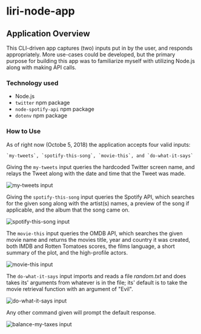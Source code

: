 # liri-node-app

## Application Overview

This CLI-driven app captures (two) inputs put in by the user, and responds appropriately. More use-cases could be developed, but the primary purpose for building this app was to familiarize myself with utilizing Node.js along with making API calls. 

### Technology used
* Node.js
* `twitter` npm package
* `node-spotify-api` npm package
* `dotenv` npm package

### How to Use
As of right now (Octobe 5, 2018) the application accepts four valid inputs:

```
`my-tweets`, `spotify-this-song`, `movie-this`, and `do-what-it-says`
````

Giving the `my-tweets` input queries the hardcoded Twitter screen name, and relays the Tweet along with the date and time that the Tweet was made.

![my-tweets input](https://i.imgur.com/hmfwwJZ.png)

Giving the `spotify-this-song` input queries the Spotify API, which searches for the given song along with the artist(s) names, a preview of the song if applicable, and the album that the song came on.

![spotify-this-song input](https://i.imgur.com/mbryFFD.png)

The `movie-this` input queries the OMDB API, which searches the given movie name and returns the movies title, year and country it was created, both IMDB and Rotten Tomatoes scores, the films language, a short summary of the plot, and the high-profile actors.

![movie-this input](https://i.imgur.com/07aybeo.png)

The `do-what-it-says` input imports and reads a file *random.txt* and does takes its' arguments from whatever is in the file; its' default is to take the movie retrieval function with an argument of "Evil".

![do-what-it-says input](https://i.imgur.com/8F5E1VR.png)

Any other command given will prompt the default response.

![balance-my-taxes input](https://i.imgur.com/KG1PxQ6.png)
